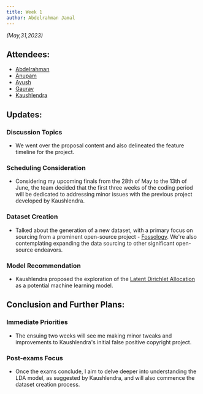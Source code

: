 ```yaml
---
title: Week 1
author: Abdelrahman Jamal
---
```

<!--
SPDX-License-Identifier: CC-BY-SA-4.0

SPDX-FileCopyrightText: 2023 Abdelrahman Jamal <abdelrahmanjamal5565@gmail.com>
-->

*(May,31,2023)*

## Attendees:

* [Abdelrahman](https://github.com/Hero2323)
* [Anupam](https://github.com/ag4ums)
* [Ayush](https://github.com/hastagAB)
* [Gaurav](https://github.com/GMishx)
* [Kaushlendra](https://github.com/Kaushl2208)

## Updates:

### Discussion Topics
- We went over the proposal content and also delineated the feature timeline for the project. 

### Scheduling Consideration
- Considering my upcoming finals from the 28th of May to the 13th of June, the team decided that the first three weeks of the coding period will be dedicated to addressing minor issues with the previous project developed by Kaushlendra.

### Dataset Creation
- Talked about the generation of a new dataset, with a primary focus on sourcing from a prominent open-source project - [Fossology](https://github.com/fossology/fossology). We're also contemplating expanding the data sourcing to other significant open-source endeavors.

### Model Recommendation
- Kaushlendra proposed the exploration of the [Latent Dirichlet Allocation](https://towardsdatascience.com/latent-dirichlet-allocation-lda-9d1cd064ffa2) as a potential machine learning model.

## Conclusion and Further Plans:

### Immediate Priorities
- The ensuing two weeks will see me making minor tweaks and improvements to Kaushlendra's initial false positive copyright project.

### Post-exams Focus
- Once the exams conclude, I aim to delve deeper into understanding the LDA model, as suggested by Kaushlendra, and will also commence the dataset creation process.

